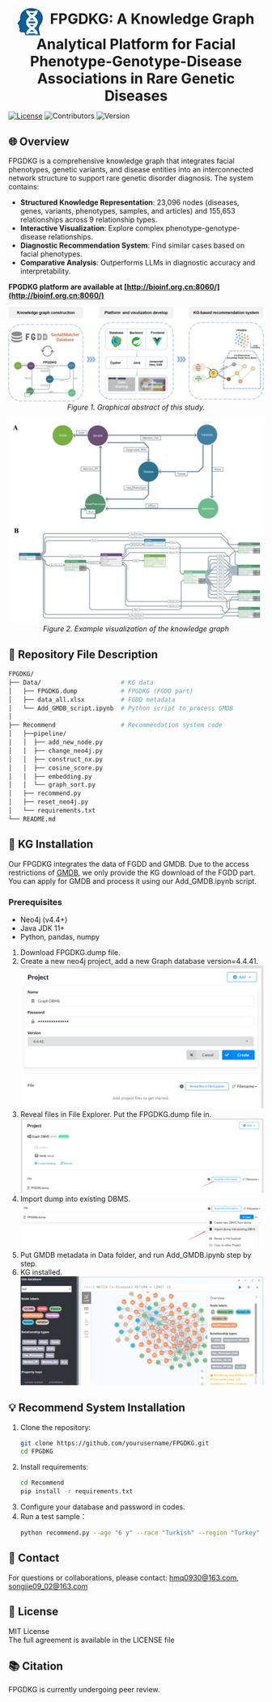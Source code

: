 <div align="center">
  <img src="./figures/logo.png" alt="Logo" width="50" style="vertical-align: middle;">
  <h1 style="display: inline; margin-left: 10px;">FPGDKG: A Knowledge Graph  Analytical Platform for Facial Phenotype-Genotype-Disease Associations in Rare Genetic Diseases</h1>
</div>


[![License](https://img.shields.io/badge/License-MIT-green)](https://opensource.org/licenses/MIT)
![Contributors](https://img.shields.io/badge/contributors-8-p)
![Version](https://img.shields.io/badge/version-1.0.0-blue) 

## 🌐 Overview
FPGDKG is a comprehensive knowledge graph that integrates facial phenotypes, genetic variants, and disease entities into an interconnected network structure to support rare genetic disorder diagnosis. The system contains:
- **Structured Knowledge Representation**: 23,096 nodes (diseases, genes, variants, phenotypes, samples, and articles) and 155,653 relationships across 9 relationship types.
- **Interactive Visualization**: Explore complex phenotype-genotype-disease relationships.
- **Diagnostic Recommendation System**: Find similar cases based on facial phenotypes.
- **Comparative Analysis**: Outperforms LLMs in diagnostic accuracy and interpretability.

**FPGDKG platform are available at [http://bioinf.org.cn:8060/](http://bioinf.org.cn:8060/)**

<div align="center">

![Graphical Abstract](./figures/graphical_abstract.png)  
*Figure 1. Graphical abstract of this study.*

![Knowledge Graph Example](./figures/KG.jpg)  
*Figure 2. Example visualization of the knowledge graph*
</div>




## 📁 Repository File Description
```bash
FPGDKG/
├── Data/                      # KG data
│   ├── FPGDKG.dump            # FPGDKG (FGDD part)
│   ├── data_all.xlsx          # FGDD metadata
│   └── Add_GMDB_script.ipynb  # Python script to process GMDB
│
├── Recommend                  # Recommendation system code
│   ├──pipeline/
│   │  ├── add_new_node.py
│   │  ├── change_neo4j.py
│   │  ├── construct_nx.py
│   │  ├── cosine_score.py
│   │  ├── embedding.py
│   │  └── graph_sort.py
│   ├── recommend.py
│   ├── reset_neo4j.py
│   └── requirements.txt
└── README.md
```
  
## 🚀 KG Installation
Our FPGDKG integrates the data of FGDD and GMDB. Due to the access restrictions of [GMDB](https://db.gestaltmatcher.org/), we only provide the KG download of the FGDD part. You can apply for GMDB and process it using our Add_GMDB.ipynb script. 
### Prerequisites
- Neo4j (v4.4+)
- Java JDK 11+
- Python, pandas, numpy

1. Download FPGDKG.dump file. 
2. Create a new neo4j project, add a new Graph database version=4.4.41. 
![Graphical Abstract](./figures/tutorial1.png)
3. Reveal files in File Explorer. Put the FPGDKG.dump file in. 
![Graphical Abstract](./figures/tutorial2.png)
4. Import dump into existing DBMS. 
![Graphical Abstract](./figures/tutorial3.png)
5. Put GMDB metadata in Data folder, and run Add_GMDB.ipynb step by step.
6. KG installed. 
![Graphical Abstract](./figures/tutorial4.png)

## 💡 Recommend System Installation
1. Clone the repository:
   ```bash
   git clone https://github.com/yourusername/FPGDKG.git
   cd FPGDKG
   ```
2. Install requirements: 
    ```bash
    cd Recommend
    pip install -r requirements.txt
    ```
3. Configure your database and password in codes. 
4. Run a test sample： 
    ```bash
    python recommend.py --age "6 y" --race "Turkish" --region "Turkey" --gender "M" --HP "HP:0000343,HP:0012471,HP:0012810,HP:0011822,HP:0000325" --nodeid 8558904
    ```
## 🤝 Contact
For questions or collaborations, please contact: 
hmq0930@163.com,
songjie09_02@163.com

## 📜 License
MIT License  
The full agreement is available in the LICENSE file

## 📚 Citation
FPGDKG is currently undergoing peer review.
```bash

```





